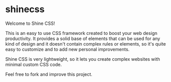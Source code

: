 # shinecss
Welcome to Shine CSS!

This is an easy to use CSS framework created to boost your web design productivity. It provides a solid base of elements that 
can be used for any kind of design and it doesn't contain complex rules or elements, so it's quite easy to customize and to
add new personal improvements. 

Shine CSS is very lightweight, so it lets you create complex websites with minimal custom CSS code.

Feel free to fork and improve this project.
